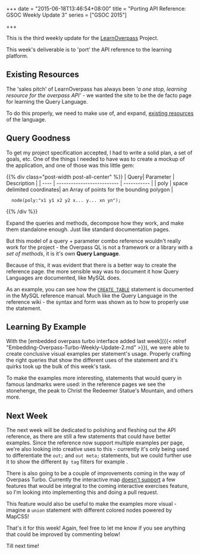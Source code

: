 +++
date = "2015-06-18T13:46:54+08:00"
title = "Porting API Reference: GSOC Weekly Update 3"
series = ["GSOC 2015"]

+++

This is the third weekly update for the [LearnOverpass](https://github.com/osmlab/learnoverpass) Project.

This week's deliverable is to 'port' the API reference to the learning platform.

## Existing Resources

The 'sales pitch' of LearnOverpass has always been _'a one stop, learning resource for the overpass API'_ - we wanted the site to be the de facto page for learning the Query Language.

To do this properly, we need to make use of, and expand, [existing resources](http://wiki.openstreetmap.org/wiki/Overpass_API/Overpass_QL) of the language.

## Query Goodness

To get my project specification accepted, I had to write a solid plan, a set of goals, etc. One of the things I needed to have was to create a mockup of the application, and one of those was this little gem:

{{% div class="post-width post-all-center" %}}
| Query| Parameter                  | Description |
| ---- | -------------------------- | ----------- |
| poly | space delimited coordinates| an Array of points for the bounding polygon |

      node(poly:"x1 y1 x2 y2 x... y... xn yn");
{{% /div %}}

Expand the queries and methods, decompose how they work, and make them standalone enough. Just like standard documentation pages.

But this model of a query + parameter combo reference wouldn't really work for the project - the Overpass QL is not a framework or a library with a _set of methods_, it is it's own __Query Language__.

Because of this, it was evident that there is a better way to create the reference page. the more sensible way was to document it how Query Languages are documented, like MySQL does.

As an example, you can see how the [`CREATE TABLE`](http://dev.mysql.com/doc/refman/5.6/en/create-table.html) statement is documented in the MySQL reference manual. Much like the Query Language in the reference wiki - the syntax and form was shown as to how to properly use the statement.

## Learning By Example

With the [embedded overpass turbo interface added last week]({{< relref "Embedding-Overpass-Turbo-Weekly-Update-2.md" >}}), we were able to create conclusive visual examples per statement's usage. Properly crafting the right queries that show the different uses of the statement and it's quirks took up the bulk of this week's task.

To make the examples more interesting, statements that would query in famous landmarks were used: in the reference pages we see the stonehenge, the peak to Christ the Redeemer Statue's Mountain, and others more.

## Next Week

The next week will be dedicated to polishing and fleshing out the API reference, as there are still a few statements that could have better examples. Since the reference now support multiple examples per page, we're also looking into creative uses to this - currently it's only being used to differentiate the `out;` and `out meta;` statements, but we could further use it to show the different `By tag` filters for example
.

There is also going to be a couple of improvements coming in the way of Overpass Turbo. Currently the interactive map [doesn't support](https://github.com/tyrasd/overpass-turbo/issues/23) a few features that would be integral to the coming interactive exercises feature, so I'm looking into implementing this and doing a pull request.

This feature would also be useful to make the examples more visual - imagine a `union` statement with different colored nodes powered by MapCSS!

That's it for this week! Again, feel free to let me know if you see anything that could be improved by commenting below!

Till next time!
